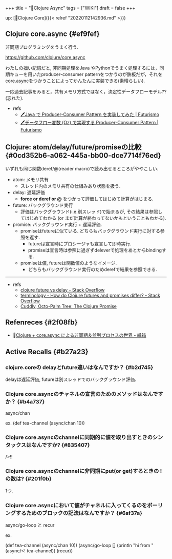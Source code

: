 +++
title = "📝Clojure Async"
tags = ["WIKI"]
draft = false
+++

up: [📂Clojure Core]({{< relref "20220112142936.md" >}})


## Clojure core.async {#ef9fef}

非同期プログラミングをうまく行う.

<https://github.com/clojure/core.async>

わたしの拙い記憶だと, 非同期処理をJava やPythonでうまく処理するには，同期キューを用いたproducer-consumer patternをつかうのが鉄板だが，それをcore.asyncをつかうことによってかんたんに実装できる(素晴らしい).

一応過去記事をみると，共有メモリ方式ではなく，決定性データフローモデル??(忘れた).

-   refs
    -   [🖊Java で Producer-Consumer Pattern を実装してみた | Futurismo](https://futurismo.biz/archives/2656/)
    -   [🖊データフロー変数 (Oz) で実現する Producer-Consumer Pattern | Futurismo](https://futurismo.biz/archives/2829/)


## Clojure: atom/delay/future/promiseの比較 {#0cd352b6-a062-445a-bb00-dce7714f76ed}

いずれも同じ関数deref/@(reader macro)で読み出せるところがややこしい.

-   atom: メモリ共有
    -   スレッド内のメモリ共有の仕組みあり状態を扱う.
-   delay: 遅延評価
    -   **force or deref or @** をつかって評価してはじめて計算がはじまる.
-   future: バックグラウンド実行
    -   評価はバックグラウンド(i.e.別スレッド)で始まるが,
        その結果は参照してはじめてわかる
        (or まだ計算が終わってないかもということもわかる).
-   promise: バックグラウンド実行 + 遅延評価.
    -   promiseはfutureに似ている. どちらもバックグラウンド実行に対する参照を返す.
        -   futureは宣言時にプロシージャも宣言して即時実行.
        -   promiseは宣言時は参照に過ぎずdeleverで処理をあとからbindingする.
    -   promiseは値, futureは関数値のようなイメージ.
        -   どちらもバックグラウンド実行のためderefで結果を参照できる.

---

-   refs
    -   [clojure future vs delay - Stack Overflow](https://stackoverflow.com/questions/28985818/clojure-future-vs-delay)
    -   [terminology - How do Clojure futures and promises differ? - Stack Overflow](https://stackoverflow.com/questions/4623536/how-do-clojure-futures-and-promises-differ)
    -   [Cuddly, Octo-Palm Tree: The Clojure Promise](https://cuddly-octo-palm-tree.com/posts/2021-11-14-clojure-promise/)


## Refenreces {#2f08fb}

-   🔗[Clojure + core.async による非同期＆並列プロセスの世界 - 紙箱](https://boxofpapers.hatenablog.com/entry/core_async)


## Active Recalls {#b27a23}


### clojure.coreの delayとfuture違いはなんですか？ {#b2d745}

delayは遅延評価, futureは別スレッドでのバックグラウンド評価.


### Clojure core.asyncのチャネルの宣言のためのメソッドはなんですか？ {#b4a737}

async/chan

ex. (def tea-channel (async/chan 10))


### Clojure core.asyncのchannelに同期的に値を取り出すときのシンタックスはなんですか? {#835407}

/>!!


### Clojure core.asyncのchannelに非同期にput(or get)するときの ! の数は? {#201f0b}

1つ.


### Clojure core.asyncにおいて値がチャネルに入ってくるのをボーリングするためのブロックの記法はなんですか？ {#6af37a}

async/go-loop  と recur

ex.

(def tea-channel (async/chan 10))
(async/go-loop []
                   (println "hi from " (async/<! tea-channel))
                   (recur))
